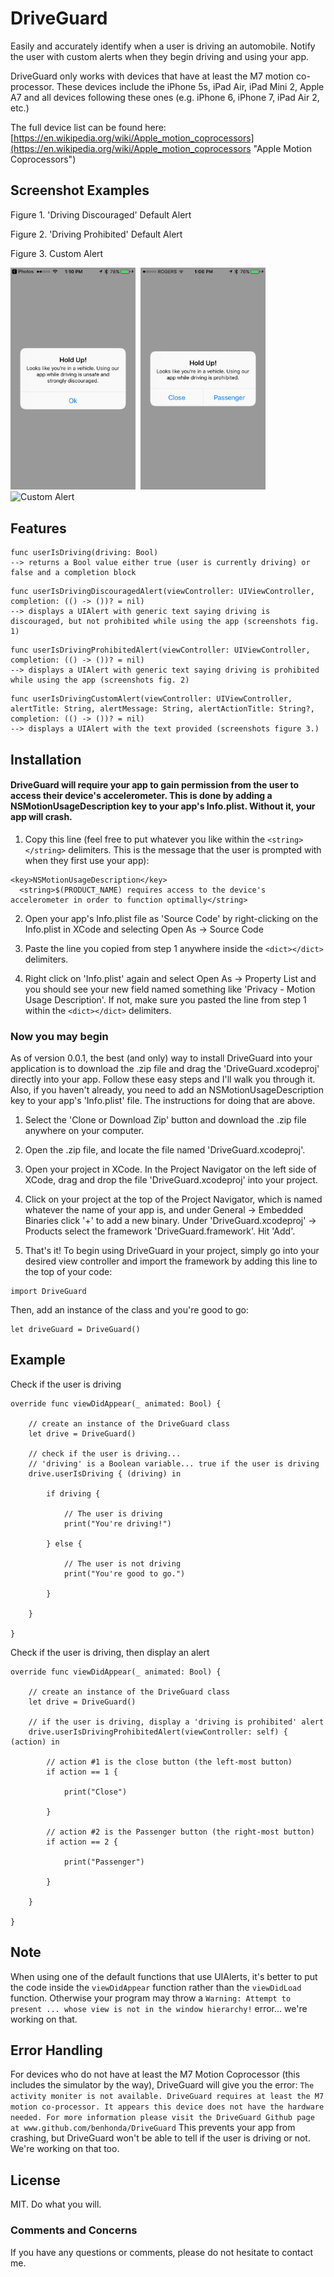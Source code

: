 # DriveGuard
Easily and accurately identify when a user is driving an automobile. Notify the user with custom alerts when they begin driving and using your app.

DriveGuard only works with devices that have at least the M7 motion co-processor. These devices include the iPhone 5s, iPad Air, iPad Mini 2, Apple A7 and all devices following these ones (e.g. iPhone 6, iPhone 7, iPad Air 2, etc.)

The full device list can be found here:
[https://en.wikipedia.org/wiki/Apple_motion_coprocessors](https://en.wikipedia.org/wiki/Apple_motion_coprocessors "Apple Motion Coprocessors")

## Screenshot Examples

Figure 1. 'Driving Discouraged' Default Alert

Figure 2. 'Driving Prohibited' Default Alert

Figure 3. Custom Alert

<img src="/DriveGuard/img_discouragedalert2.PNG?raw=true" alt="Discouraged Alert" width="200" height="auto"> &nbsp;<img src="/DriveGuard/img_prohibitedalert2.PNG?raw=true" alt="Prohibited Alert" width="200" height="auto"> &nbsp;<img src="/DriveGuard/img_customalert.PNG?raw=true" alt="Custom Alert" width="200" height="auto">

## Features
```
func userIsDriving(driving: Bool)
--> returns a Bool value either true (user is currently driving) or false and a completion block
```

```
func userIsDrivingDiscouragedAlert(viewController: UIViewController, completion: (() -> ())? = nil)
--> displays a UIAlert with generic text saying driving is discouraged, but not prohibited while using the app (screenshots fig. 1)
```

```
func userIsDrivingProhibitedAlert(viewController: UIViewController, completion: (() -> ())? = nil)
--> displays a UIAlert with generic text saying driving is prohibited while using the app (screenshots fig. 2)
```

```
func userIsDrivingCustomAlert(viewController: UIViewController, alertTitle: String, alertMessage: String, alertActionTitle: String?, completion: (() -> ())? = nil) 
--> displays a UIAlert with the text provided (screenshots figure 3.)
```

## Installation

#### DriveGuard will require your app to gain permission from the user to access their device's accelerometer. This is done by adding a NSMotionUsageDescription key to your app's Info.plist. Without it, your app will crash.

1. Copy this line (feel free to put whatever you like within the `<string></string>` delimiters. This is the message that the user is prompted with when they first use your app):
```
<key>NSMotionUsageDescription</key>
  <string>$(PRODUCT_NAME) requires access to the device's accelerometer in order to function optimally</string>
```

2. Open your app's Info.plist file as 'Source Code' by right-clicking on the Info.plist in XCode and selecting Open As -> Source Code

3. Paste the line you copied from step 1 anywhere inside the `<dict></dict>` delimiters.

4. Right click on 'Info.plist' again and select Open As -> Property List and you should see your new field named something like 'Privacy - Motion Usage Description'. If not, make sure you pasted the line from step 1 within the `<dict></dict>` delimiters.

### Now you may begin

As of version 0.0.1, the best (and only) way to install DriveGuard into your application is to download the .zip file and drag the 'DriveGuard.xcodeproj' directly into your app. Follow these easy steps and I'll walk you through it. Also, if you haven't already, you need to add an NSMotionUsageDescription key to your app's 'Info.plist' file. The instructions for doing that are above.

1. Select the 'Clone or Download Zip' button and download the .zip file anywhere on your computer.

2. Open the .zip file, and locate the file named 'DriveGuard.xcodeproj'.

3. Open your project in XCode. In the Project Navigator on the left side of XCode, drag and drop the file 'DriveGuard.xcodeproj' into your project.

4. Click on your project at the top of the Project Navigator, which is named whatever the name of your app is, and under General -> Embedded Binaries click '+' to add a new binary. Under 'DriveGuard.xcodeproj' -> Products select the framework 'DriveGuard.framework'. Hit 'Add'.

5. That's it! To begin using DriveGuard in your project, simply go into your desired view controller and import the framework by adding this line to the top of your code:

```
import DriveGuard
```

Then, add an instance of the class and you're good to go:

```
let driveGuard = DriveGuard()
```

## Example

Check if the user is driving
```
override func viewDidAppear(_ animated: Bool) {
        
    // create an instance of the DriveGuard class
    let drive = DriveGuard()

    // check if the user is driving...
    // 'driving' is a Boolean variable... true if the user is driving
    drive.userIsDriving { (driving) in

        if driving {

            // The user is driving
            print("You're driving!")

        } else {

            // The user is not driving
            print("You're good to go.")

        }

    }
        
}
```

Check if the user is driving, then display an alert
```
override func viewDidAppear(_ animated: Bool) {
        
    // create an instance of the DriveGuard class
    let drive = DriveGuard()

    // if the user is driving, display a 'driving is prohibited' alert
    drive.userIsDrivingProhibitedAlert(viewController: self) { (action) in

        // action #1 is the close button (the left-most button)
        if action == 1 {

            print("Close")

        }

        // action #2 is the Passenger button (the right-most button)
        if action == 2 {

            print("Passenger")

        }

    }

}
```

## Note
When using one of the default functions that use UIAlerts, it's better to put the code inside the `viewDidAppear` function rather than the `viewDidLoad` function. Otherwise your program may throw a `Warning: Attempt to present ... whose view is not in the window hierarchy!` error... we're working on that.

## Error Handling
For devices who do not have at least the M7 Motion Coprocessor (this includes the simulator by the way), DriveGuard will give you the error: `The activity moniter is not available. DriveGuard requires at least the M7 motion co-processor. It appears this device does not have the hardware needed. For more information please visit the DriveGuard Github page at www.github.com/benhonda/DriveGuard` This prevents your app from crashing, but DriveGuard won't be able to tell if the user is driving or not. We're working on that too.

## License
MIT. Do what you will.

### Comments and Concerns
If you have any questions or comments, please do not hesitate to contact me.
